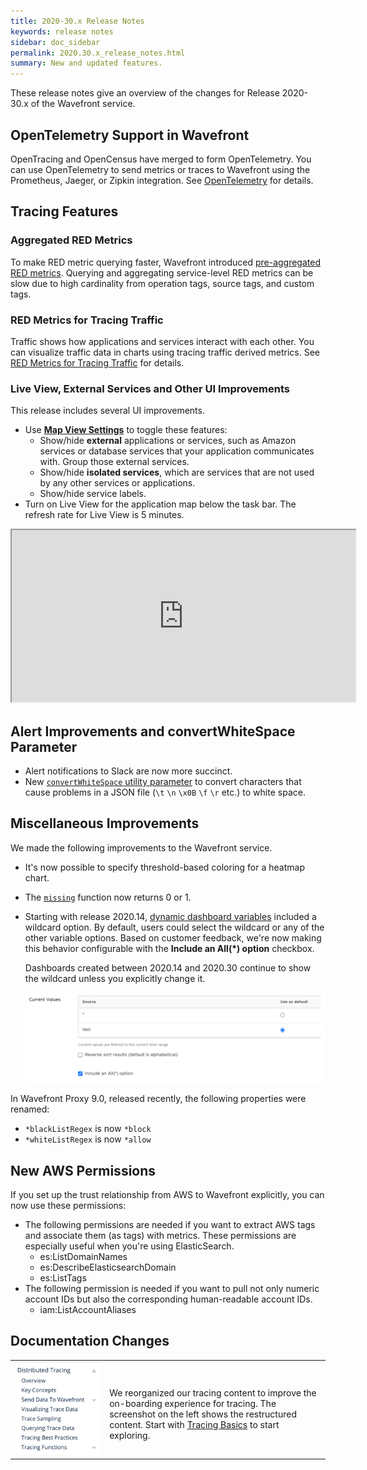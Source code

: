 ```yaml
---
title: 2020-30.x Release Notes
keywords: release notes
sidebar: doc_sidebar
permalink: 2020.30.x_release_notes.html
summary: New and updated features.
---
```


These release notes give an overview of the changes for Release 2020-30.x of the Wavefront service.

## OpenTelemetry Support in Wavefront

OpenTracing and OpenCensus have merged to form OpenTelemetry. You can use OpenTelemetry to send metrics or traces to Wavefront using the Prometheus, Jaeger, or Zipkin integration. See [OpenTelemetry](opentelemetry.html) for details.

## Tracing Features

### Aggregated RED Metrics

To make RED metric querying faster, Wavefront introduced [pre-aggregated RED metrics](/trace_data_details.html#aggregated-red-metrics).  Querying and aggregating service-level RED metrics can be slow due to high cardinality from operation tags, source tags, and custom tags.

### RED Metrics for Tracing Traffic

Traffic shows how applications and services interact with each other. You can visualize traffic data in charts using tracing traffic derived metrics. See [RED Metrics for Tracing Traffic](trace_data_details.html#red-metrics-for-tracing-traffic) for details.

### Live View, External Services and Other UI Improvements

This release includes several UI improvements.

* Use [**Map View Settings**](/tracing_ui_overview.html#application-map-beta) to toggle these features:
  - Show/hide **external** applications or services, such as Amazon services or database services that your application communicates with. Group those external services.
  - Show/hide **isolated services**, which are services that are not used by any other services or applications.
  - Show/hide service labels.
* Turn on Live View for the application map below the task bar. The refresh rate for Live View is 5 minutes.

<iframe src="https://bcove.video/34vKPYb" width="550" height="275" allowfullscreen="true" alt="application map settings"></iframe>


## Alert Improvements and convertWhiteSpace Parameter

* Alert notifications to Slack are now more succinct.
* New [`convertWhiteSpace` utility parameter](alert_target_customizing.html#utility-functions-for-readability) to convert characters that cause problems in a JSON file (`\t` `\n` `\x0B` `\f` `\r` etc.) to white space.

## Miscellaneous Improvements

We made the following improvements to the Wavefront service.

* It's now possible to specify threshold-based coloring for a heatmap chart.
* The [`missing`](ts_missing.html) function now returns 0 or 1.
* Starting with release 2020.14, [dynamic dashboard variables](dashboards_variables.html#dynamic-dashboard-variables) included a wildcard option. By default, users could select the wildcard or any of the other variable options.
  Based on customer feedback, we're now making this behavior configurable with the **Include an All(*) option** checkbox.

  Dashboards created between 2020.14 and 2020.30 continue to show the wildcard unless you explicitly change it.

  ![Cropped screenshot showing the checkbox ](images/dashboard_variables_all_option.png)


In Wavefront Proxy 9.0, released recently, the following properties were renamed:

* `*blackListRegex` is now `*block`
* `*whiteListRegex` is now `*allow`

## New AWS Permissions

If you set up the trust relationship from AWS to Wavefront explicitly, you can now use these permissions:

* The following permissions are needed if you want to extract AWS tags and associate them (as tags) with metrics. These permissions are especially useful when you're using ElasticSearch.
  - es:ListDomainNames
  - es:DescribeElasticsearchDomain
  - es:ListTags
* The following permission is needed if you want to pull not only numeric account IDs but also the corresponding human-readable account IDs.
  - iam:ListAccountAliases



## Documentation Changes

<table style="width: 100%;">
<tbody>
<tr><td width="30%"><img src="/images/tracing_toc.png" alt="Table of contents screenshot"></td>
<td width="70%" markdown="span"><br>

We reorganized our tracing content to improve the on-boarding experience for tracing. The screenshot on the left shows the restructured content. Start with <a href="tracing_basics.html">Tracing Basics</a> to start exploring.</td>

</tr>
</tbody>
</table>
